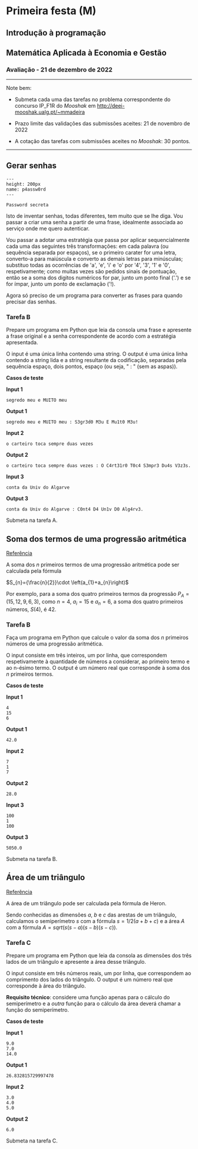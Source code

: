 # Primeira festa (M)
## Introdução à programação
## Matemática Aplicada à Economia e Gestão 
### Avaliação - 21 de dezembro de 2022 


<hr>
Note bem:

+ Submeta cada uma das tarefas no problema correspondente do concurso IP_F1R do *Mooshak* em http://deei-mooshak.ualg.pt/~mmadeira

+ Prazo limite das validações das submissões aceites: 21 de novembro de 2022
+ A cotação das tarefas com submissões aceites no *Mooshak*: 30 pontos.
<hr>

## Gerar senhas


```{figure} ./figures/codigos.png
---
height: 200px
name: p4assw0rd
---

Password secreta
```

Isto de inventar senhas, todas diferentes, tem muito que se lhe diga. Vou passar a criar uma senha a partir de uma frase, idealmente associada ao serviço onde me quero autenticar.

Vou passar a adotar uma estratégia que passa por aplicar sequencialmente cada uma das seguintes três transformações: em cada palavra (ou sequência separada por espaços), se o primeiro carater for uma letra, converto-a para maiúscula e converto as demais letras para minúsculas; substituo todas as ocorrências de 'a', 'e', 'i' e 'o' por '4', '3', '1' e '0', respetivamente; como muitas vezes são pedidos sinais de pontuação, então se a soma dos digitos numéricos for par, junto um ponto final ('.') e se for ímpar, junto um ponto de exclamação ('!).

Agora só preciso de um programa para converter as frases para quando precisar das senhas.

### Tarefa B

Prepare um programa em Python que leia da consola uma frase e apresente a frase original e a senha correspondente de acordo com a estratégia apresentada.

O input é uma única linha contendo uma string.
O output é uma única linha contendo a string lida e a string resultante da codificação, separadas pela sequência espaço, dois pontos, espaço (ou seja, " : " (sem as aspas)).

**Casos de teste**

**Input 1**

```
segredo meu e MUITO meu
```

**Output 1**

```
segredo meu e MUITO meu : S3gr3d0 M3u E Mu1t0 M3u!
```

**Input 2**

```
o carteiro toca sempre duas vezes
```

**Output 2**

```
o carteiro toca sempre duas vezes : O C4rt31r0 T0c4 S3mpr3 Du4s V3z3s.
```

**Input 3**

```
conta da Univ do Algarve
```

**Output 3**

```
conta da Univ do Algarve : C0nt4 D4 Un1v D0 Alg4rv3.
```

Submeta na tarefa A.

<div style="page-break-after: always"></div>


## Soma dos termos de uma progressão aritmética

[Referência](https://mathworld.wolfram.com/ArithmeticSeries.html)

A soma dos $n$ primeiros termos de uma progressão aritmética pode ser calculada pela fórmula

$S_{n}={\frac{n}{2}}\cdot \left(a_{1}+a_{n}\right)$

Por exemplo, para a soma dos quatro primeiros termos da progressão $P_A = ( 15, 12, 9, 6, 3)$, como $n = 4$, $a_i = 15$ e $a_n = 6$, a soma dos quatro primeiros números, $S(4)$, é $42$. 


### Tarefa B

Faça um programa em Python que calcule o valor da soma dos $n$ primeiros números de uma progressão aritmética. 

O input consiste em três inteiros, um por linha, que correspondem respetivamente à quantidade de números a considerar, ao primeiro termo e ao n-ésimo termo.
O output é um número real que corresponde à soma dos $n$ primeiros termos.


**Casos de teste**

**Input 1**

```
4
15
6
```

**Output 1**

```
42.0
```

**Input 2**

```
7
1
7
```

**Output 2**

```
28.0
```

**Input 3**
```
100
1
100
```

**Output 3**
```
5050.0
```


Submeta na tarefa B.

<div style="page-break-after: always"></div>


## Área de um triângulo 

[Referência](https://mathworld.wolfram.com/HeronsFormula.html)

A área de um triângulo pode ser calculada pela fórmula de Heron.

Sendo conhecidas as dimensões $a$, $b$ e $c$ das arestas de um triângulo, calculamos o semiperímetro $s$ com a fórmula $s=1/2(a+b+c)$ e a área $A$ com a fórmula $A=sqrt(s(s-a)(s-b)(s-c))$.


### Tarefa C

Prepare um programa em Python que leia da consola as dimensões dos três lados de um triângulo e apresente a área desse triângulo.

O input consiste em três números reais, um por linha, que correspondem ao comprimento dos lados do triângulo.
O output é um número real que corresponde à área do triângulo.

**Requisito técnico**: considere uma função apenas para o cálculo do semiperímetro e a _outra_ função para o cálculo da área deverá chamar a função do semiperímetro.


**Casos de teste**

**Input 1**

```
9.0
7.0
14.0
```

**Output 1**

```
26.832815729997478
```

**Input 2**

```
3.0
4.0
5.0
```

**Output 2**

```
6.0
```


Submeta na tarefa C.